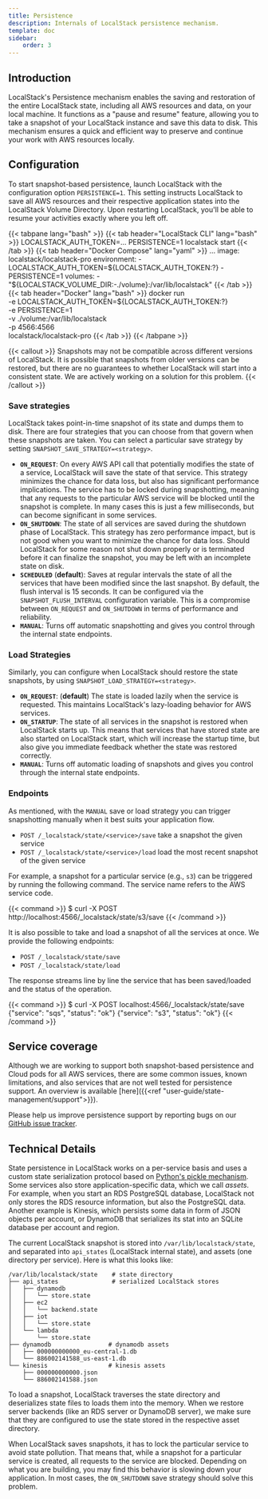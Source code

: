 ```yaml
---
title: Persistence
description: Internals of LocalStack persistence mechanism.
template: doc
sidebar:
    order: 3
---
```


## Introduction

LocalStack's Persistence mechanism enables the saving and restoration of the entire LocalStack state, including all AWS resources and data, on your local machine.
It functions as a "pause and resume" feature, allowing you to take a snapshot of your LocalStack instance and save this data to disk.
This mechanism ensures a quick and efficient way to preserve and continue your work with AWS resources locally.

## Configuration

To start snapshot-based persistence, launch LocalStack with the configuration option `PERSISTENCE=1`.
This setting instructs LocalStack to save all AWS resources and their respective application states into the LocalStack Volume Directory.
Upon restarting LocalStack, you'll be able to resume your activities exactly where you left off.

{{< tabpane lang="bash" >}}
{{< tab header="LocalStack CLI" lang="bash" >}}
LOCALSTACK_AUTH_TOKEN=...
PERSISTENCE=1 localstack start
{{< /tab >}}
{{< tab header="Docker Compose" lang="yaml" >}}
    ...
    image: localstack/localstack-pro
    environment:
      - LOCALSTACK_AUTH_TOKEN=${LOCALSTACK_AUTH_TOKEN:?}
      - PERSISTENCE=1
    volumes:
      - "${LOCALSTACK_VOLUME_DIR:-./volume}:/var/lib/localstack"
{{< /tab >}}
{{< tab header="Docker" lang="bash" >}}
docker run \
  -e LOCALSTACK_AUTH_TOKEN=${LOCALSTACK_AUTH_TOKEN:?} \
  -e PERSISTENCE=1 \
  -v ./volume:/var/lib/localstack \
  -p 4566:4566 \
  localstack/localstack-pro
{{< /tab >}}
{{< /tabpane >}}

{{< callout >}}
Snapshots may not be compatible across different versions of LocalStack.
It is possible that snapshots from older versions can be restored, but there are no guarantees to whether LocalStack will start into a consistent state.
We are actively working on a solution for this problem.
{{< /callout >}}

### Save strategies

LocalStack takes point-in-time snapshot of its state and dumps them to disk.
There are four strategies that you can choose from that govern when these snapshots are taken.
You can select a particular save strategy by setting `SNAPSHOT_SAVE_STRATEGY=<strategy>`.

* **`ON_REQUEST`**: On every AWS API call that potentially modifies the state of a service, LocalStack will save the state of that service.
  This strategy minimizes the chance for data loss, but also has significant performance implications.
  The service has to be locked during snapshotting, meaning that any requests to the particular AWS service will be blocked until the snapshot is complete.
   In many cases this is just a few milliseconds, but can become significant in some services.
* **`ON_SHUTDOWN`**: The state of all services are saved during the shutdown phase of LocalStack.
  This strategy has zero performance impact, but is not good when you want to minimize the chance for data loss.
  Should LocalStack for some reason not shut down properly or is terminated before it can finalize the snapshot, you may be left with an incomplete state on disk.
* **`SCHEDULED`** (**default**): Saves at regular intervals the state of all the services that have been modified since the last snapshot.
  By default, the flush interval is 15 seconds.
  It can be configured via the `SNAPSHOT_FLUSH_INTERVAL` configuration variable.
  This is a compromise between `ON_REQUEST` and `ON_SHUTDOWN` in terms of performance and reliability.
* **`MANUAL`**: Turns off automatic snapshotting and gives you control through the internal state endpoints.

### Load Strategies

Similarly, you can configure when LocalStack should restore the state snapshots, by using `SNAPSHOT_LOAD_STRATEGY=<strategy>`.

* **`ON_REQUEST`**: (**default**) The state is loaded lazily when the service is requested.
  This maintains LocalStack's lazy-loading behavior for AWS services.
* **`ON_STARTUP`**: The state of all services in the snapshot is restored when LocalStack starts up.
  This means that services that have stored state are also started on LocalStack start, which will increase the startup time, but also give you immediate feedback whether the state was restored correctly.
* **`MANUAL`**: Turns off automatic loading of snapshots and gives you control through the internal state endpoints.

### Endpoints

As mentioned, with the `MANUAL` save or load strategy you can trigger snapshotting manually when it best suits your application flow.

* `POST /_localstack/state/<service>/save` take a snapshot the given service
* `POST /_localstack/state/<service>/load` load the most recent snapshot of the given service

For example, a snapshot for a particular service (e.g., `s3`) can be triggered by running the following command.
The service name refers to the AWS service code.

{{< command >}}
$ curl -X POST http://localhost:4566/_localstack/state/s3/save
{{< /command >}}

It is also possible to take and load a snapshot of all the services at once.
We provide the following endpoints:

* `POST /_localstack/state/save`
* `POST /_localstack/state/load`

The response streams line by line the service that has been saved/loaded and the status of the operation.

{{< command >}}
$ curl -X POST localhost:4566/_localstack/state/save
<disable-copy>
{"service": "sqs", "status": "ok"}
{"service": "s3", "status": "ok"}
</disable-copy>
{{< /command >}}

## Service coverage

Although we are working to support both snapshot-based persistence and Cloud pods for all AWS services,
there are some common issues, known limitations, and also services that are not well tested for persistence support.
An overview is available [here]({{<ref "user-guide/state-management/support">}}).

Please help us improve persistence support by reporting bugs on our [GitHub issue tracker](https://github.com/localstack/localstack/issues/new/choose).

## Technical Details

State persistence in LocalStack works on a per-service basis and uses a custom state serialization protocol based on [Python's pickle mechanism](https://docs.python.org/3/library/pickle.html).
Some services also store application-specific data, which we call _assets_.
For example, when you start an RDS PostgreSQL database, LocalStack not only stores the RDS resource information, but also the PostgreSQL data.
Another example is Kinesis, which persists some data in form of JSON objects per account, or DynamoDB that serializes its stat into an SQLite database per account and region.

The current LocalStack snapshot is stored into `/var/lib/localstack/state`, and separated into `api_states` (LocalStack internal state), and assets (one directory per service).
Here is what this looks like:

```plaintext
/var/lib/localstack/state    # state directory
├── api_states               # serialized LocalStack stores
│   ├── dynamodb
│   │   └── store.state
│   ├── ec2
│   │   └── backend.state
│   ├── iot
│   │   └── store.state
│   └── lambda
│       └── store.state
├── dynamodb                # dynamodb assets
│   ├── 000000000000_eu-central-1.db
│   └── 886002141588_us-east-1.db
└── kinesis                 # kinesis assets
    ├── 000000000000.json
    └── 886002141588.json
```

To load a snapshot, LocalStack traverses the state directory and deserializes state files to loads them into the memory.
When we restore server backends (like an RDS server or DynamoDB server), we make sure that they are configured to use the state stored in the respective asset directory.

When LocalStack saves snapshots, it has to lock the particular service to avoid state pollution.
That means that, while a snapshot for a particular service is created, all requests to the service are blocked.
Depending on what you are building, you may find this behavior is slowing down your application.
In most cases, the `ON_SHUTDOWN` save strategy should solve this problem.